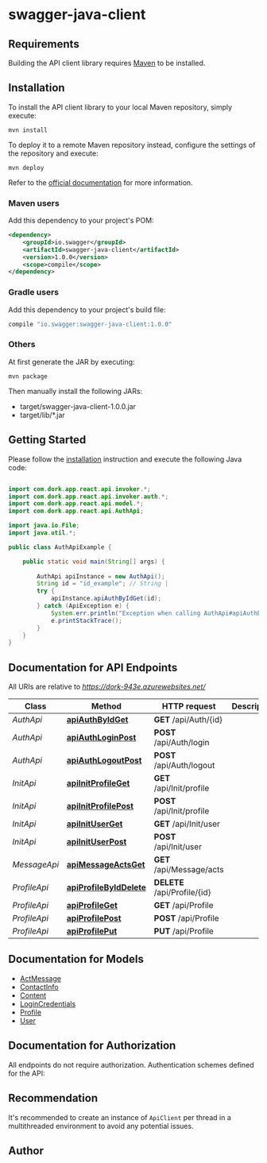 # swagger-java-client

## Requirements

Building the API client library requires [Maven](https://maven.apache.org/) to be installed.

## Installation

To install the API client library to your local Maven repository, simply execute:

```shell
mvn install
```

To deploy it to a remote Maven repository instead, configure the settings of the repository and execute:

```shell
mvn deploy
```

Refer to the [official documentation](https://maven.apache.org/plugins/maven-deploy-plugin/usage.html) for more information.

### Maven users

Add this dependency to your project's POM:

```xml
<dependency>
    <groupId>io.swagger</groupId>
    <artifactId>swagger-java-client</artifactId>
    <version>1.0.0</version>
    <scope>compile</scope>
</dependency>
```

### Gradle users

Add this dependency to your project's build file:

```groovy
compile "io.swagger:swagger-java-client:1.0.0"
```

### Others

At first generate the JAR by executing:

    mvn package

Then manually install the following JARs:

* target/swagger-java-client-1.0.0.jar
* target/lib/*.jar

## Getting Started

Please follow the [installation](#installation) instruction and execute the following Java code:

```java

import com.dork.app.react.api.invoker.*;
import com.dork.app.react.api.invoker.auth.*;
import com.dork.app.react.api.model.*;
import com.dork.app.react.api.AuthApi;

import java.io.File;
import java.util.*;

public class AuthApiExample {

    public static void main(String[] args) {
        
        AuthApi apiInstance = new AuthApi();
        String id = "id_example"; // String | 
        try {
            apiInstance.apiAuthByIdGet(id);
        } catch (ApiException e) {
            System.err.println("Exception when calling AuthApi#apiAuthByIdGet");
            e.printStackTrace();
        }
    }
}

```

## Documentation for API Endpoints

All URIs are relative to *https://dork-943e.azurewebsites.net/*

Class | Method | HTTP request | Description
------------ | ------------- | ------------- | -------------
*AuthApi* | [**apiAuthByIdGet**](docs/AuthApi.md#apiAuthByIdGet) | **GET** /api/Auth/{id} | 
*AuthApi* | [**apiAuthLoginPost**](docs/AuthApi.md#apiAuthLoginPost) | **POST** /api/Auth/login | 
*AuthApi* | [**apiAuthLogoutPost**](docs/AuthApi.md#apiAuthLogoutPost) | **POST** /api/Auth/logout | 
*InitApi* | [**apiInitProfileGet**](docs/InitApi.md#apiInitProfileGet) | **GET** /api/Init/profile | 
*InitApi* | [**apiInitProfilePost**](docs/InitApi.md#apiInitProfilePost) | **POST** /api/Init/profile | 
*InitApi* | [**apiInitUserGet**](docs/InitApi.md#apiInitUserGet) | **GET** /api/Init/user | 
*InitApi* | [**apiInitUserPost**](docs/InitApi.md#apiInitUserPost) | **POST** /api/Init/user | 
*MessageApi* | [**apiMessageActsGet**](docs/MessageApi.md#apiMessageActsGet) | **GET** /api/Message/acts | 
*ProfileApi* | [**apiProfileByIdDelete**](docs/ProfileApi.md#apiProfileByIdDelete) | **DELETE** /api/Profile/{id} | 
*ProfileApi* | [**apiProfileGet**](docs/ProfileApi.md#apiProfileGet) | **GET** /api/Profile | 
*ProfileApi* | [**apiProfilePost**](docs/ProfileApi.md#apiProfilePost) | **POST** /api/Profile | 
*ProfileApi* | [**apiProfilePut**](docs/ProfileApi.md#apiProfilePut) | **PUT** /api/Profile | 


## Documentation for Models

 - [ActMessage](docs/ActMessage.md)
 - [ContactInfo](docs/ContactInfo.md)
 - [Content](docs/Content.md)
 - [LoginCredentials](docs/LoginCredentials.md)
 - [Profile](docs/Profile.md)
 - [User](docs/User.md)


## Documentation for Authorization

All endpoints do not require authorization.
Authentication schemes defined for the API:

## Recommendation

It's recommended to create an instance of `ApiClient` per thread in a multithreaded environment to avoid any potential issues.

## Author



